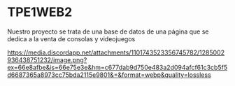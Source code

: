 # TPE1WEB2
Nuestro proyecto se trata de una base de datos de una página que se dedica a la venta de consolas y videojuegos  

https://media.discordapp.net/attachments/1101743523356745782/1285002936438751232/image.png?ex=66e8afbe&is=66e75e3e&hm=c677dab9d750e483a2d094afcf61c3cb5f5d6687365a8973cc75bda2115e9801&=&format=webp&quality=lossless


